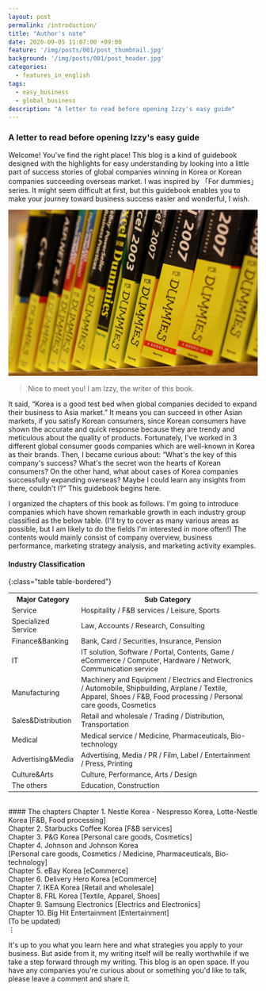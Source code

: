 ```yaml
---
layout: post
permalink: /introduction/
title: "Author's note"
date: 2020-09-05 11:07:00 +09:00
feature: '/img/posts/001/post_thumbnail.jpg'
background: '/img/posts/001/post_header.jpg'
categories:
  - features_in_english
tags:
  - easy_business
  - global_business
description: "A letter to read before opening Izzy's easy guide"
---
```


### A letter to read before opening Izzy's easy guide

Welcome! You've find the right place! This blog is a kind of guidebook designed with the highlights for easy understanding by looking into a little part of success stories of global companies winning in Korea or Korean companies succeeding overseas market. I was inspired by 「For dummies」 series. It might seem difficult at first, but this guidebook enables you to make your journey toward business success easier and wonderful, I wish.

![For dummies books](/img/posts/001/For_dummies_series.jpg)

> Nice to meet you! I am Izzy, the writer of this book.

It said, “Korea is a good test bed when global companies decided to expand their business to Asia market.” It means you can succeed in other Asian markets, if you satisfy Korean consumers, since Korean consumers have shown the accurate and quick response because they are trendy and meticulous about the quality of products.
Fortunately, I've worked in 3 different global consumer goods companies which are well-known in Korea as their brands. Then, I became curious about:
“What's the key of this company's success? What's the secret won the hearts of Korean consumers? On the other hand, what about cases of Korea companies successfully expanding overseas? Maybe I could learn any insights from there, couldn't I?”
This guidebook begins here. <br>

I organized the chapters of this book as follows. I'm going to introduce companies which have shown remarkable growth in each industry group classified as the below table.
(I'll try to cover as many various areas as possible, but I am likely to do the fields I'm interested in more often!)
The contents would mainly consist of company overview, business performance, marketing strategy analysis, and marketing activity examples.

#### Industry Classification

{:class="table table-bordered"}
<table>
  <tr>
    <th>Major Category</th>
    <th>Sub Category</th>
  </tr>
  <tr>
    <td>Service</td>
    <td>Hospitality / F&B services / Leisure, Sports</td>
  </tr>
  <tr>
    <td>Specialized Service</td>
    <td>Law, Accounts / Research, Consulting</td>
  </tr>
  <tr>
    <td>Finance&Banking</td>
    <td>Bank, Card / Securities, Insurance, Pension</td>
  </tr>
  <tr>
    <td>IT</td>
    <td>IT solution, Software / Portal, Contents, Game / eCommerce / Computer, Hardware / Network, Communication service</td>
  </tr>
  <tr>
    <td>Manufacturing</td>
    <td>Machinery and Equipment / Electrics and Electronics / Automobile, Shipbuilding, Airplane / Textile, Apparel, Shoes / F&B, Food processing / Personal care goods, Cosmetics</td>
  </tr>
  <tr>
    <td>Sales&Distribution</td>
    <td>Retail and wholesale / Trading / Distribution, Transportation</td>
  </tr>
  <tr>
    <td>Medical</td>
    <td>Medical service / Medicine, Pharmaceuticals, Bio-technology</td>
  </tr>
  <tr>
    <td>Advertising&Media</td>
    <td>Advertising, Media / PR / Film, Label / Entertainment / Press, Printing</td>
  </tr>
  <tr>
    <td>Culture&Arts</td>
    <td>Culture, Performance, Arts / Design</td>
  </tr>
  <tr>
    <td>The others</td>
    <td>Education, Construction</td>
  </tr>
</table>
<br>
#### The chapters
Chapter 1. Nestle Korea - Nespresso Korea, Lotte-Nestle Korea [F&B, Food processing]<br>
Chapter 2. Starbucks Coffee Korea [F&B services]<br>
Chapter 3. P&G Korea [Personal care goods, Cosmetics]<br>
Chapter 4. Johnson and Johnson Korea<br>
  [Personal care goods, Cosmetics / Medicine, Pharmaceuticals, Bio-technology]<br>
Chapter 5. eBay Korea [eCommerce]<br>
Chapter 6. Delivery Hero Korea [eCommerce]<br>
Chapter 7. IKEA Korea [Retail and wholesale]<br>
Chapter 8. FRL Korea [Textile, Apparel, Shoes]<br>
Chapter 9. Samsung Electronics [Electrics and Electronics]<br>
Chapter 10. Big Hit Entertainment [Entertainment]<br>
(To be updated)<br>
    ⋮ <br>

It's up to you what you learn here and what strategies you apply to your business. But aside from it, my writing itself will be really worthwhile if we take a step forward through my writing.
This blog is an open space. If you have any companies you're curious about or something you'd like to talk, please leave a comment and share it.
